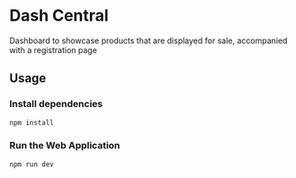 # Dash Central

Dashboard to showcase products that are displayed for sale, accompanied with a registration page

## Usage

### Install dependencies

```bash
npm install
```

### Run the Web Application

```bash
npm run dev
```
